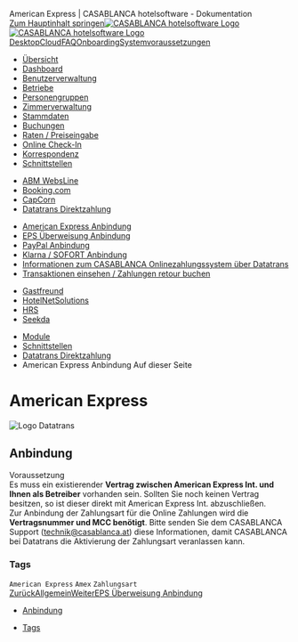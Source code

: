 American Express | CASABLANCA hotelsoftware - Dokumentation  
[Zum Hauptinhalt springen](https://docs.casablanca.at/cloud/interfaces/datatrans/amex/#__docusaurus_skipToContent_fallback)[![CASABLANCA hotelsoftware Logo](https://docs.casablanca.at/img/logo.png) ![CASABLANCA hotelsoftware Logo](https://docs.casablanca.at/img/Casablanca_LOGO_2022_neg.png)](https://docs.casablanca.at/) [Desktop](https://docs.casablanca.at/desktop/desktop/)[Cloud](https://docs.casablanca.at/cloud/cloud_systems/)[FAQ](https://docs.casablanca.at/faq)[Onboarding](https://docs.casablanca.at/onboarding/fiscalization)[Systemvoraussetzungen](https://docs.casablanca.at/system_requirements)  
* [Übersicht](https://docs.casablanca.at/cloud/cloud_systems/)
* [Dashboard](https://docs.casablanca.at/cloud/dashboard/)
* [Benutzerverwaltung](https://docs.casablanca.at/cloud/user_management/)
* [Betriebe](https://docs.casablanca.at/cloud/company/)
* [Personengruppen](https://docs.casablanca.at/cloud/person_groups/)
* [Zimmerverwaltung](https://docs.casablanca.at/cloud/rooms/)
* [Stammdaten](https://docs.casablanca.at/cloud/main_data/)
* [Buchungen](https://docs.casablanca.at/cloud/bookings/)
* [Raten / Preiseingabe](https://docs.casablanca.at/cloud/raten/)
* [Online Check-In](https://docs.casablanca.at/cloud/online_checkin/)
* [Korrespondenz](https://docs.casablanca.at/cloud/online_corr/)
* [Schnittstellen](https://docs.casablanca.at/cloud/interfaces/)
+ [ABM WebsLine](https://docs.casablanca.at/cloud/interfaces/abm/)
+ [Booking.com](https://docs.casablanca.at/cloud/interfaces/bookingcom/)
+ [CapCorn](https://docs.casablanca.at/cloud/interfaces/capcorn/)
+ [Datatrans Direktzahlung](https://docs.casablanca.at/cloud/interfaces/datatrans/)
- [American Express Anbindung](https://docs.casablanca.at/cloud/interfaces/datatrans/amex)
- [EPS Überweisung Anbindung](https://docs.casablanca.at/cloud/interfaces/datatrans/eps)
- [PayPal Anbindung](https://docs.casablanca.at/cloud/interfaces/datatrans/paypal)
- [Klarna / SOFORT Anbindung](https://docs.casablanca.at/cloud/interfaces/datatrans/klarna)
- [Informationen zum CASABLANCA Onlinezahlungssystem über Datatrans](https://docs.casablanca.at/cloud/interfaces/datatrans/info_acquirer)
- [Transaktionen einsehen / Zahlungen retour buchen](https://docs.casablanca.at/cloud/interfaces/datatrans/transactions)
+ [Gastfreund](https://docs.casablanca.at/cloud/interfaces/gastfreund/)
+ [HotelNetSolutions](https://docs.casablanca.at/cloud/interfaces/hns/)
+ [HRS](https://docs.casablanca.at/cloud/interfaces/hrs/)
+ [Seekda](https://docs.casablanca.at/cloud/interfaces/seekda/)
* [Module](https://docs.casablanca.at/cloud/module/)  
* [Schnittstellen](https://docs.casablanca.at/cloud/interfaces/)
* [Datatrans Direktzahlung](https://docs.casablanca.at/cloud/interfaces/datatrans/)
* American Express Anbindung
Auf dieser Seite

# American Express  
![Logo Datatrans](https://docs.casablanca.at/assets/images/logo-61b449a232cb8927ba7ad7cd72305169.png "Logo Datatrans")

## Anbindung[](https://docs.casablanca.at/cloud/interfaces/datatrans/amex/#anbindung "Direkter Link zu Anbindung")  
Voraussetzung  
Es muss ein existierender **Vertrag zwischen American Express Int. und Ihnen als Betreiber** vorhanden sein. Sollten Sie noch keinen Vertrag besitzen, so ist dieser direkt mit American Express Int. abzuschließen.  
Zur Anbindung der Zahlungsart für die Online Zahlungen wird die **Vertragsnummer und MCC benötigt**. Bitte senden Sie dem CASABLANCA Support (technik@casablanca.at) diese Informationen, damit CASABLANCA bei Datatrans die Aktivierung der Zahlungsart veranlassen kann.

### Tags[](https://docs.casablanca.at/cloud/interfaces/datatrans/amex/#tags "Direkter Link zu Tags")  
`American Express` `Amex` `Zahlungsart`  
[ZurückAllgemein](https://docs.casablanca.at/cloud/interfaces/datatrans/)[WeiterEPS Überweisung Anbindung](https://docs.casablanca.at/cloud/interfaces/datatrans/eps)  
* [Anbindung](https://docs.casablanca.at/cloud/interfaces/datatrans/amex/#anbindung)
+ [Tags](https://docs.casablanca.at/cloud/interfaces/datatrans/amex/#tags)